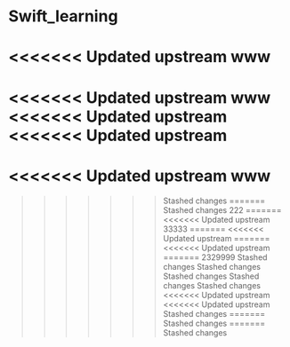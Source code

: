 # Swift_learning
<<<<<<< Updated upstream
www
=======
<<<<<<< Updated upstream
www
<<<<<<< Updated upstream
<<<<<<< Updated upstream
=======
<<<<<<< Updated upstream
www
=======
>>>>>>> Stashed changes
=======
>>>>>>> Stashed changes
222
=======
<<<<<<< Updated upstream
33333
=======
<<<<<<< Updated upstream
=======
<<<<<<< Updated upstream
=======
2329999
>>>>>>> Stashed changes
>>>>>>> Stashed changes
>>>>>>> Stashed changes
>>>>>>> Stashed changes
>>>>>>> Stashed changes
<<<<<<< Updated upstream
<<<<<<< Updated upstream
>>>>>>> Stashed changes
=======
>>>>>>> Stashed changes
=======
>>>>>>> Stashed changes
